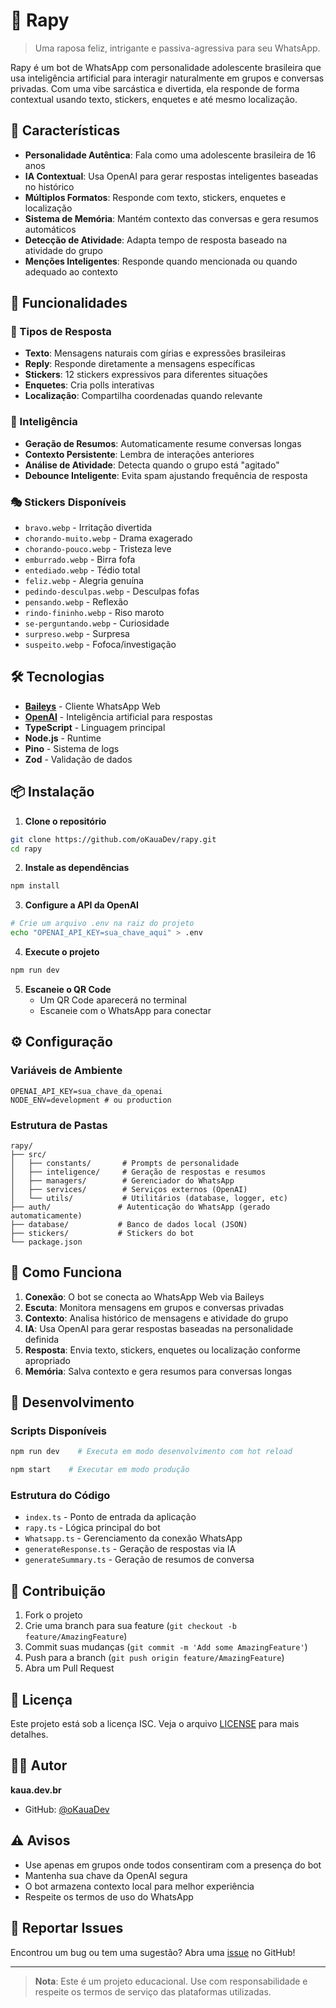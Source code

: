 # 🦊 Rapy

> Uma raposa feliz, intrigante e passiva-agressiva para seu WhatsApp.

Rapy é um bot de WhatsApp com personalidade adolescente brasileira que usa inteligência artificial para interagir naturalmente em grupos e conversas privadas. Com uma vibe sarcástica e divertida, ela responde de forma contextual usando texto, stickers, enquetes e até mesmo localização.

## 🌟 Características

- **Personalidade Autêntica**: Fala como uma adolescente brasileira de 16 anos
- **IA Contextual**: Usa OpenAI para gerar respostas inteligentes baseadas no histórico
- **Múltiplos Formatos**: Responde com texto, stickers, enquetes e localização
- **Sistema de Memória**: Mantém contexto das conversas e gera resumos automáticos
- **Detecção de Atividade**: Adapta tempo de resposta baseado na atividade do grupo
- **Menções Inteligentes**: Responde quando mencionada ou quando adequado ao contexto

## 🚀 Funcionalidades

### 💬 Tipos de Resposta

- **Texto**: Mensagens naturais com gírias e expressões brasileiras
- **Reply**: Responde diretamente a mensagens específicas
- **Stickers**: 12 stickers expressivos para diferentes situações
- **Enquetes**: Cria polls interativas
- **Localização**: Compartilha coordenadas quando relevante

### 🧠 Inteligência

- **Geração de Resumos**: Automaticamente resume conversas longas
- **Contexto Persistente**: Lembra de interações anteriores
- **Análise de Atividade**: Detecta quando o grupo está "agitado"
- **Debounce Inteligente**: Evita spam ajustando frequência de resposta

### 🎭 Stickers Disponíveis

- `bravo.webp` - Irritação divertida
- `chorando-muito.webp` - Drama exagerado
- `chorando-pouco.webp` - Tristeza leve
- `emburrado.webp` - Birra fofa
- `entediado.webp` - Tédio total
- `feliz.webp` - Alegria genuína
- `pedindo-desculpas.webp` - Desculpas fofas
- `pensando.webp` - Reflexão
- `rindo-fininho.webp` - Riso maroto
- `se-perguntando.webp` - Curiosidade
- `surpreso.webp` - Surpresa
- `suspeito.webp` - Fofoca/investigação

## 🛠️ Tecnologias

- **[Baileys](https://github.com/WhiskeySockets/Baileys)** - Cliente WhatsApp Web
- **[OpenAI](https://openai.com/)** - Inteligência artificial para respostas
- **TypeScript** - Linguagem principal
- **Node.js** - Runtime
- **Pino** - Sistema de logs
- **Zod** - Validação de dados

## 📦 Instalação

1. **Clone o repositório**

```bash
git clone https://github.com/oKauaDev/rapy.git
cd rapy
```

2. **Instale as dependências**

```bash
npm install
```

3. **Configure a API da OpenAI**

```bash
# Crie um arquivo .env na raiz do projeto
echo "OPENAI_API_KEY=sua_chave_aqui" > .env
```

4. **Execute o projeto**

```bash
npm run dev
```

5. **Escaneie o QR Code**
   - Um QR Code aparecerá no terminal
   - Escaneie com o WhatsApp para conectar

## ⚙️ Configuração

### Variáveis de Ambiente

```env
OPENAI_API_KEY=sua_chave_da_openai
NODE_ENV=development # ou production
```

### Estrutura de Pastas

```
rapy/
├── src/
│   ├── constants/       # Prompts de personalidade
│   ├── inteligence/     # Geração de respostas e resumos
│   ├── managers/        # Gerenciador do WhatsApp
│   ├── services/        # Serviços externos (OpenAI)
│   └── utils/           # Utilitários (database, logger, etc)
├── auth/               # Autenticação do WhatsApp (gerado automaticamente)
├── database/           # Banco de dados local (JSON)
├── stickers/           # Stickers do bot
└── package.json
```

## 🎯 Como Funciona

1. **Conexão**: O bot se conecta ao WhatsApp Web via Baileys
2. **Escuta**: Monitora mensagens em grupos e conversas privadas
3. **Contexto**: Analisa histórico de mensagens e atividade do grupo
4. **IA**: Usa OpenAI para gerar respostas baseadas na personalidade definida
5. **Resposta**: Envia texto, stickers, enquetes ou localização conforme apropriado
6. **Memória**: Salva contexto e gera resumos para conversas longas

## 🔧 Desenvolvimento

### Scripts Disponíveis

```bash
npm run dev    # Executa em modo desenvolvimento com hot reload
```

```bash
npm start    # Executar em modo produção
```

### Estrutura do Código

- `index.ts` - Ponto de entrada da aplicação
- `rapy.ts` - Lógica principal do bot
- `Whatsapp.ts` - Gerenciamento da conexão WhatsApp
- `generateResponse.ts` - Geração de respostas via IA
- `generateSummary.ts` - Geração de resumos de conversa

## 🤝 Contribuição

1. Fork o projeto
2. Crie uma branch para sua feature (`git checkout -b feature/AmazingFeature`)
3. Commit suas mudanças (`git commit -m 'Add some AmazingFeature'`)
4. Push para a branch (`git push origin feature/AmazingFeature`)
5. Abra um Pull Request

## 📝 Licença

Este projeto está sob a licença ISC. Veja o arquivo [LICENSE](LICENSE) para mais detalhes.

## 👨‍💻 Autor

**kaua.dev.br**

- GitHub: [@oKauaDev](https://github.com/oKauaDev)

## ⚠️ Avisos

- Use apenas em grupos onde todos consentiram com a presença do bot
- Mantenha sua chave da OpenAI segura
- O bot armazena contexto local para melhor experiência
- Respeite os termos de uso do WhatsApp

## 🐛 Reportar Issues

Encontrou um bug ou tem uma sugestão? Abra uma [issue](https://github.com/oKauaDev/rapy/issues) no GitHub!

---

> **Nota**: Este é um projeto educacional. Use com responsabilidade e respeite os termos de serviço das plataformas utilizadas.
